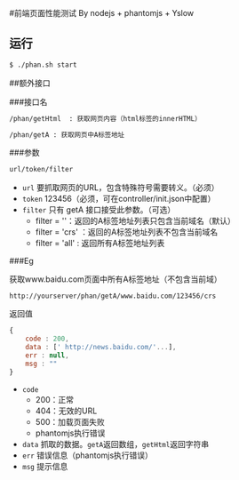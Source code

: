 #前端页面性能测试
By nodejs + phantomjs + Yslow

## 运行

```bash
$ ./phan.sh start
```

##额外接口

###接口名

```bash
/phan/getHtml  : 获取网页内容（html标签的innerHTML）
```

```bash
/phan/getA : 获取网页中A标签地址
```

###参数

```bash
url/token/filter
```

* `url` 要抓取网页的URL，包含特殊符号需要转义。（必须）
* `token` 123456（必须，可在controller/init.json中配置）
* `filter` 只有 getA 接口接受此参数。（可选）
    * filter = ''：返回的A标签地址列表只包含当前域名（默认）
    * filter = 'crs' ：返回的A标签地址列表不包含当前域名
    * filter = 'all' : 返回所有A标签地址列表

###Eg

获取www.baidu.com页面中所有A标签地址（不包含当前域）

`http://yourserver/phan/getA/www.baidu.com/123456/crs`

返回值

```js
{
    code : 200,
    data : [' http://news.baidu.com/'...],
    err : null,
    msg : ""
}
```

* `code`
    * 200：正常
    * 404：无效的URL
    * 500：加载页面失败
    * phantomjs执行错误
* `data` 抓取的数据。`getA`返回数组，`getHtml`返回字符串
* `err` 错误信息（phantomjs执行错误）
* `msg` 提示信息

